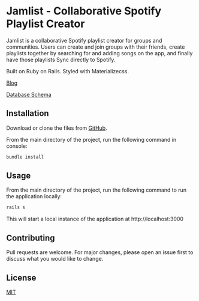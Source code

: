 # Jamlist - Collaborative Spotify Playlist Creator

Jamlist is a collaborative Spotify playlist creator for groups and communities. Users can create and join groups with their friends, create playlists together by searching for and adding songs on the app, and finally have those playlists Sync directly to Spotify.

Built on Ruby on Rails. Styled with Materializecss.

[Blog](https://medium.com/@jesse.gan/flatiron-blog-4-exploring-the-magic-of-rails-and-activerecord-6000f17d084b)

[Database Schema](https://lucid.app/invitations/accept/7d44ec59-bc1e-450f-a0fd-8f8b1244f1c4)

## Installation

Download or clone the files from [GitHub](https://github.com/jessegan/jamlist).

From the main directory of the project, run the following command in console:
```bash
bundle install
```

## Usage

From the main directory of the project, run the following command to run the application locally:
```bash
rails s
```

This will start a local instance of the application at http://localhost:3000

## Contributing
Pull requests are welcome. For major changes, please open an issue first to discuss what you would like to change.

## License
[MIT](https://choosealicense.com/licenses/mit/)
